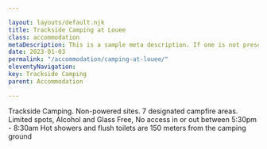 ```yaml
---

layout: layouts/default.njk
title: Trackside Camping at Louee
class: accommodation
metaDescription: This is a sample meta description. If one is not present in your page/post's front matter, the default metadata.description will be used instead.
date: 2023-01-03
permalink: "/accommodation/camping-at-louee/"
eleventyNavigation:
key: Trackside Camping
parent: Accommodation

---
```


Trackside Camping.
Non-powered sites.
7 designated campfire areas. 
Limited spots, Alcohol and Glass Free, No access in or out between 5:30pm - 8:30am
Hot showers and flush toilets are 150 meters from the camping ground
